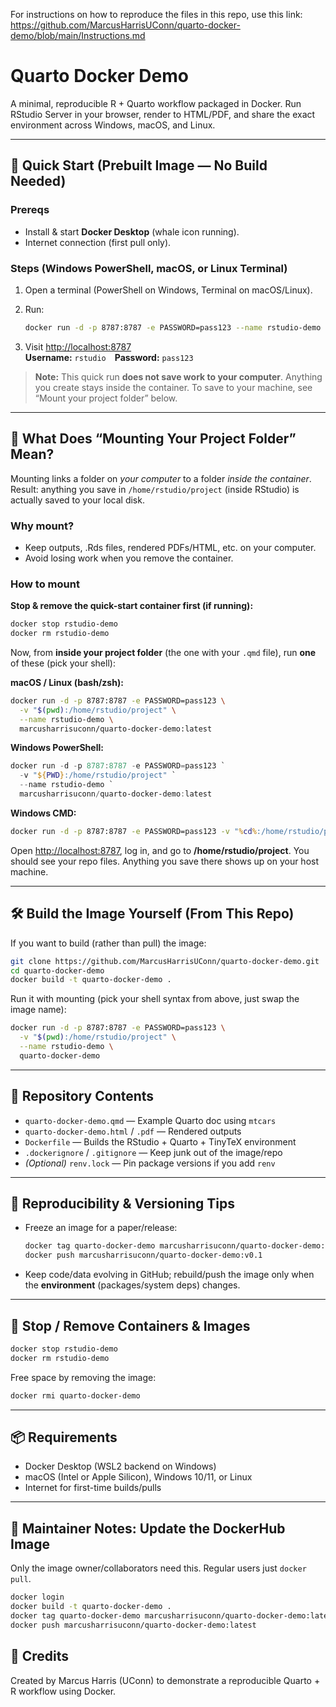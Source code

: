 For instructions on how to reproduce the files in this repo, use this link: https://github.com/MarcusHarrisUConn/quarto-docker-demo/blob/main/Instructions.md

# Quarto Docker Demo

A minimal, reproducible R + Quarto workflow packaged in Docker. Run RStudio Server in your browser, render to HTML/PDF, and share the exact environment across Windows, macOS, and Linux.

---

## 🚀 Quick Start (Prebuilt Image — No Build Needed)

### Prereqs
- Install & start **Docker Desktop** (whale icon running).
- Internet connection (first pull only).

### Steps (Windows PowerShell, macOS, or Linux Terminal)

1. Open a terminal (PowerShell on Windows, Terminal on macOS/Linux).  
2. Run:

   ```bash
   docker run -d -p 8787:8787 -e PASSWORD=pass123 --name rstudio-demo marcusharrisuconn/quarto-docker-demo:latest
   ```

3. Visit <http://localhost:8787>  
   **Username:** `rstudio` **Password:** `pass123`

> **Note:** This quick run **does not save work to your computer**. Anything you create stays inside the container. To save to your machine, see “Mount your project folder” below.

---

## 📂 What Does “Mounting Your Project Folder” Mean?

Mounting links a folder on *your computer* to a folder *inside the container*.  
Result: anything you save in `/home/rstudio/project` (inside RStudio) is actually saved to your local disk.

### Why mount?
- Keep outputs, .Rds files, rendered PDFs/HTML, etc. on your computer.
- Avoid losing work when you remove the container.

### How to mount

**Stop & remove the quick-start container first (if running):**

```bash
docker stop rstudio-demo
docker rm rstudio-demo
```

Now, from **inside your project folder** (the one with your `.qmd` file), run **one** of these (pick your shell):

**macOS / Linux (bash/zsh):**
```bash
docker run -d -p 8787:8787 -e PASSWORD=pass123 \
  -v "$(pwd):/home/rstudio/project" \
  --name rstudio-demo \
  marcusharrisuconn/quarto-docker-demo:latest
```

**Windows PowerShell:**
```powershell
docker run -d -p 8787:8787 -e PASSWORD=pass123 `
  -v "${PWD}:/home/rstudio/project" `
  --name rstudio-demo `
  marcusharrisuconn/quarto-docker-demo:latest
```

**Windows CMD:**
```cmd
docker run -d -p 8787:8787 -e PASSWORD=pass123 -v "%cd%:/home/rstudio/project" --name rstudio-demo marcusharrisuconn/quarto-docker-demo:latest
```

Open <http://localhost:8787>, log in, and go to **/home/rstudio/project**. You should see your repo files. Anything you save there shows up on your host machine.

---

## 🛠 Build the Image Yourself (From This Repo)

If you want to build (rather than pull) the image:

```bash
git clone https://github.com/MarcusHarrisUConn/quarto-docker-demo.git
cd quarto-docker-demo
docker build -t quarto-docker-demo .
```

Run it with mounting (pick your shell syntax from above, just swap the image name):

```bash
docker run -d -p 8787:8787 -e PASSWORD=pass123 \
  -v "$(pwd):/home/rstudio/project" \
  --name rstudio-demo \
  quarto-docker-demo
```

---

## 📁 Repository Contents

- `quarto-docker-demo.qmd` — Example Quarto doc using `mtcars`
- `quarto-docker-demo.html` / `.pdf` — Rendered outputs
- `Dockerfile` — Builds the RStudio + Quarto + TinyTeX environment
- `.dockerignore` / `.gitignore` — Keep junk out of the image/repo
- *(Optional)* `renv.lock` — Pin package versions if you add `renv`

---

## 🔄 Reproducibility & Versioning Tips

- Freeze an image for a paper/release:
  ```bash
  docker tag quarto-docker-demo marcusharrisuconn/quarto-docker-demo:v0.1
  docker push marcusharrisuconn/quarto-docker-demo:v0.1
  ```
- Keep code/data evolving in GitHub; rebuild/push the image only when the **environment** (packages/system deps) changes.

---

## 🧹 Stop / Remove Containers & Images

```bash
docker stop rstudio-demo
docker rm rstudio-demo
```

Free space by removing the image:

```bash
docker rmi quarto-docker-demo
```

---

## 📦 Requirements

- Docker Desktop (WSL2 backend on Windows)
- macOS (Intel or Apple Silicon), Windows 10/11, or Linux
- Internet for first-time builds/pulls

---

## 🔧 Maintainer Notes: Update the DockerHub Image

Only the image owner/collaborators need this. Regular users just `docker pull`.

```bash
docker login
docker build -t quarto-docker-demo .
docker tag quarto-docker-demo marcusharrisuconn/quarto-docker-demo:latest
docker push marcusharrisuconn/quarto-docker-demo:latest
```


## 🙌 Credits

Created by Marcus Harris (UConn) to demonstrate a reproducible Quarto + R workflow using Docker.

